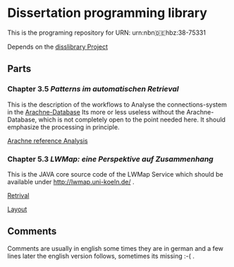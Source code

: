# Dissertation programming library
This is the programing repository for URN:	urn:nbn:de:hbz:38-75331

Depends on the [disslibrary Project](https://github.com/krempelra/disslibrary)


## Parts

### Chapter 3.5 _Patterns im automatischen Retrieval_

This is the description of the workflows to Analyse the connections-system in the [Arachne-Database](http://arachne.uni-koeln.de/)
Its more or less useless without the Arachne-Database, which is not completely open to the point needed here. It should emphasize the processing in principle.

[Arachne reference Analysis](src/main/java/de/rkrempel/diss/arachneanalysis/AllTwoModeAnalysisWriterv2.java)

### Chapter 5.3 _LWMap: eine Perspektive auf Zusammenhang_

This is the JAVA core source code of the LWMap Service which should be available under http://lwmap.uni-koeln.de/ .

[Retrival](src/main/java/de/rkrempel/diss/harvesting/harvesterexecs/ImportableHarvesterV7.java)

[Layout](src/main/java/de/rkrempel/diss/layout/dbpediadata/DBPediacontextLayoutScriptWebView3.java)


## Comments

Comments are usually in english some times they are in german and a few lines later the english version follows, sometimes its missing :-( .
